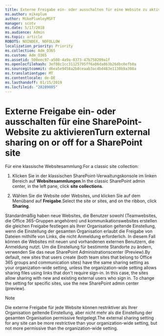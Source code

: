 ```yaml
---
title: Externe Freigabe ein- oder ausschalten für eine Website zu aktivieren
ms.author: mikeplum
author: MikePlumleyMSFT
manager: scotv
ms.date: 5/17/2018
ms.audience: Admin
ms.topic: article
ROBOTS: NOINDEX, NOFOLLOW
localization_priority: Priority
ms.collection: Adm_O365
ms.custom: Adm_O365
ms.assetid: 500eec97-a508-4a9a-8373-47b758209a1f
ms.openlocfilehash: 3ef08c1cc31125795ff6a86da863b26dbc0efb8a
ms.sourcegitcommit: d6ea5e9458a2b8ceaab3ac4bd483e1130b9a398a
ms.translationtype: MT
ms.contentlocale: de-DE
ms.lasthandoff: 01/15/2019
ms.locfileid: "28289005"
---
```

# <a name="turn-external-sharing-on-or-off-for-a-sharepoint-site"></a><span data-ttu-id="f8ecf-102">Externe Freigabe ein- oder ausschalten für eine SharePoint-Website zu aktivieren</span><span class="sxs-lookup"><span data-stu-id="f8ecf-102">Turn external sharing on or off for a SharePoint site</span></span>

<span data-ttu-id="f8ecf-103">Für eine klassische Websitesammlung:</span><span class="sxs-lookup"><span data-stu-id="f8ecf-103">For a classic site collection:</span></span>
  
1. <span data-ttu-id="f8ecf-104">Klicken Sie in der klassischen SharePoint-Verwaltungskonsole im linken Bereich auf **Websitesammlungen**.</span><span class="sxs-lookup"><span data-stu-id="f8ecf-104">In the classic SharePoint admin center, in the left pane, click **site collections**.</span></span>
    
2. <span data-ttu-id="f8ecf-105">Wählen Sie die Website oder Websites, und klicken Sie auf dem Menüband auf **Freigabe**.</span><span class="sxs-lookup"><span data-stu-id="f8ecf-105">Select the site or sites, and on the ribbon, click **Sharing**.</span></span>
    
<span data-ttu-id="f8ecf-p101">Standardmäßig haben neue Websites, die Benutzer sowohl (Teamwebsites, die Office 365-Gruppen angehören) und kommunikationswebsites erstellen die gleichen Freigabe festlegen als Ihrer Organisation geltende Einstellung, wenn die Einstellung der gesamten Organisation erlaubt die Freigabe von Dateien mithilfe von Links, die nicht Anmeldung erforderlich. In diesem Fall können die Websites mit neuen und vorhandenen externen Benutzern, die Anmeldung nutzt. Um die Einstellung für bestimmte Standorte zu ändern, verwenden Sie das neue SharePoint Administrationscenter (Preview).</span><span class="sxs-lookup"><span data-stu-id="f8ecf-p101">By default, new sites that users create (both team sites that belong to Office 365 groups and communication sites) have the same sharing setting as your organization-wide setting, unless the organization-wide setting allows sharing files using links that don't require sign-in. In this case, the sites allow sharing with new and existing external users who sign in. To change the setting for specific sites, use the new SharePoint admin center (preview).</span></span>
  
> [!NOTE]
> <span data-ttu-id="f8ecf-109">Die externe Freigabe für jede Website können restriktiver als Ihrer Organisation geltende Einstellung, aber nicht mehr als die Einstellung der gesamten Organisation permissive festgelegt.</span><span class="sxs-lookup"><span data-stu-id="f8ecf-109">The external sharing setting for any site can be more restrictive than your organization-wide setting, but not more permissive than the organization-wide setting.</span></span> 
  

